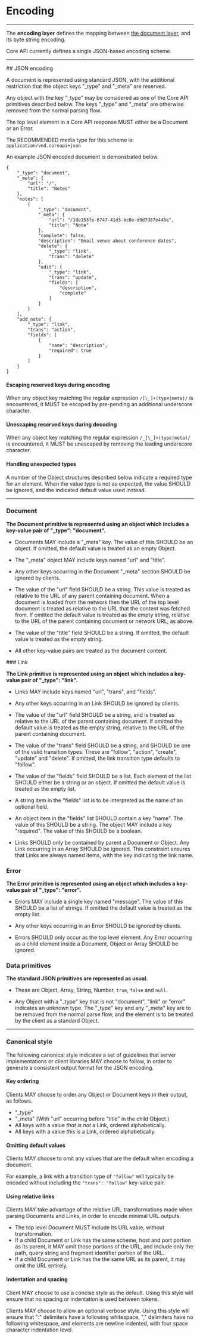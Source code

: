# Encoding

---

The **encoding layer** defines the mapping between [the document layer](document.md), and its byte string encoding.

Core API currently defines a single JSON-based encoding scheme.

---

## JSON encoding

A document is represented using standard JSON, with the additional restriction that the object keys "\_type" and "\_meta" are reserved.

Any object with the key "\_type" may be considered as one of the Core API primitives described below. The keys "\_type" and "\_meta" are otherwise removed from the normal parsing flow.

The top level element in a Core API response MUST either be a Document or an Error.

The RECOMMENDED media type for this scheme is: `application/vnd.coreapi+json`

An example JSON encoded document is demonstrated below.

    {
        "_type": "document",
        "_meta": {
            "url": "/",
            "title": "Notes"
        },
        "notes": [
            {
                "_type": "document",
                "_meta": {
                    "url": "/1de153fe-6747-41d3-bc0e-d9d7d87e448a",
                    "title": "Note"
                },
                "complete": false,
                "description": "Email venue about conference dates",
                "delete": {
                    "_type": "link",
                    "trans": "delete"
                },
                "edit": {
                    "_type": "link",
                    "trans": "update",
                    "fields": [
                        "description",
                        "complete"
                    ]
                }
            }
        ],
        "add_note": {
            "_type": "link",
            "trans": "action",
            "fields": [
                {
                    "name": "description",
                    "required": true
                }
            ]
        }
    }

#### Escaping reserved keys during encoding

When any object key matching the regular expression `/[\_]+(type|meta)/` is encountered, it MUST be escaped by pre-pending an additional underscore character.

#### Unescaping reserved keys during decoding

When any object key matching the regular expression `/_[\_]+(type|meta)/` is encountered, it MUST be unescaped by removing the leading underscore character.

#### Handling unexpected types

A number of the Object structures described below indicate a required type for an element. When the value type is not as expected, the value SHOULD be ignored, and the indicated default value used instead.

---

### Document

**The Document primitive is represented using an object which includes a key-value pair of "_type": "document".**

* Documents MAY include a "\_meta" key. The value of this SHOULD be an object. If omitted, the default value is treated as an empty Object.

* The "\_meta" object MAY include keys named "url" and "title".

* Any other keys occurring in the Document "\_meta" section SHOULD be ignored by clients.

* The value of the "url" field SHOULD be a string. This value is treated as relative to the URL of any parent containing document. When a document is loaded from the network then the URL of the top level document is treated as relative to the URL that the content was fetched from. If omitted the default value is treated as the empty string, relative to the URL of the parent containing document or network URL, as above.

* The value of the "title" field SHOULD be a string. If omitted, the default value is treated as the empty string.

* All other key-value pairs are treated as the document content.

### Link

**The Link primitive is represented using an object which includes a key-value pair of "_type": "link".**

* Links MAY include keys named "url", "trans", and "fields".

* Any other keys occurring in an Link SHOULD be ignored by clients.

* The value of the "url" field SHOULD be a string, and is treated as relative to the URL of the parent containing document. If omitted the default value is treated as the empty string, relative to the URL of the parent containing document.

* The value of the "trans" field SHOULD be a string, and SHOULD be one of the valid transition types. These are "follow", "action", "create", "update" and "delete". If omitted, the link transition type defaults to "follow".

* The value of the "fields" field SHOULD be a list. Each element of the list SHOULD either be a string or an object. If omitted the default value is treated as the empty list.

* A string item in the "fields" list is to be interpreted as the name of an optional field.

* An object item in the "fields" list SHOULD contain a key "name". The value of this SHOULD be a string. The object MAY include a key "required". The value of this SHOULD be a boolean.

* Links SHOULD only be contained by parent a Document or Object. Any Link occurring in an Array SHOULD be ignored. This constraint ensures that Links are always named items, with the key indicating the link name.

### Error

**The Error primitive is represented using an object which includes a key-value pair of "_type": "error".**

* Errors MAY include a single key named "message". The value of this SHOULD be a list of strings. If omitted the default value is treated as the empty list.

* Any other keys occurring in an Error SHOULD be ignored by clients.

* Errors SHOULD only occur as the top level element. Any Error occurring as a child element inside a Document, Object or Array SHOULD be ignored.

### Data primitives

**The standard JSON primitives are represented as usual.**

* These are Object, Array, String, Number, `true`, `false` and `null`.

* Any Object with a "\_type" key that is not "document", "link" or "error" indicates an unknown type. The "\_type" key and any "\_meta" key are to be removed from the normal parse flow, and the element is to be treated by the client as a standard Object.

---

### Canonical style

The following canonical style indicates a set of guidelines that server implementations or client libraries MAY choose to follow, in order to generate a consistent output format for the JSON encoding.

#### Key ordering

Clients MAY choose to order any Object or Document keys in their output, as follows.

* "\_type"
* "\_meta" (With "url" occurring before "title" in the child Object.)
* All keys with a value *that is not* a Link, ordered alphabetically.
* All keys with a value *this is* a Link, ordered alphabetically.

#### Omitting default values

Clients MAY choose to omit any values that are the default when encoding a document.

For example, a link with a transition type of `"follow"` will typically be encoded without including the `"trans": "follow"` key-value pair.

#### Using relative links

Clients MAY take advantage of the relative URL transformations made when parsing Documents and Links, in order to encode minimal URL outputs.

* The top level Document MUST include its URL value, without transformation.
* If a child Document or Link has the same scheme, host and port portion as its parent, it MAY omit those portions of the URL, and include only the path, query string and fragment identifier portion of the URL.
* If a child Document or Link has the the same URL as its parent, it may omit the URL entirely.

#### Indentation and spacing

Client MAY choose to use a concise style as the default. Using this style will ensure that no spacing or indentation is used between tokens.

Clients MAY choose to allow an optional verbose style. Using this style will ensure that ":" delimiters have a following whitespace, "," delimiters have no following whitespace, and elements are newline indented, with four space character indentation level.